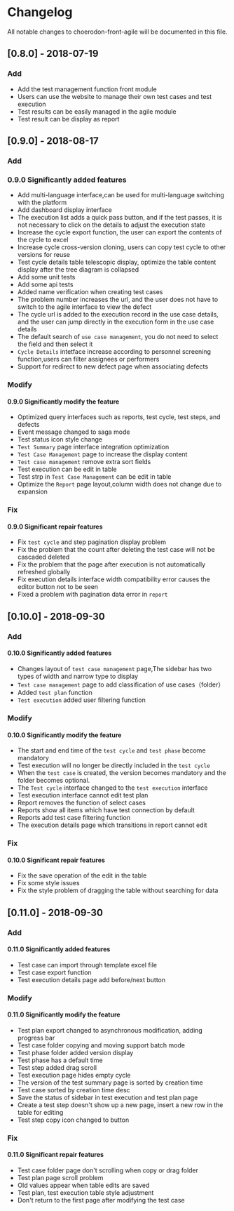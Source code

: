# Changelog

All notable changes to choerodon-front-agile will be documented in this file.

## [0.8.0] - 2018-07-19

### Add

- Add the test management function front module
- Users can use the website to manage their own test cases and test execution
- Test results can be easily managed in the agile module
- Test result can be display as report

## [0.9.0] - 2018-08-17
### Add

### 0.9.0 Significantly added features

- Add multi-language interface,can be used for multi-language switching with the platform
- Add dashboard display interface
- The execution list adds a quick pass button, and if the test passes, it is not necessary to click on the details to adjust the execution state
- Increase the cycle export function, the user can export the contents of the cycle to excel
- Increase cycle cross-version cloning, users can copy test cycle to other versions for reuse
- Test cycle details table telescopic display, optimize the table content display after the tree diagram is collapsed
- Add some unit tests
- Add some api tests
- Added name verification when creating test cases
- The problem number increases the url, and the user does not have to switch to the agile interface to view the defect
- The cycle url is added to the execution record in the use case details, and the user can jump directly in the execution form in the use case details
- The default search of `use case management`, you do not need to select the field and then select it
- `Cycle Details` intetface increase according to personnel screening function,users can filter assignees or performers
- Support for redirect to new defect page when associating defects

### Modify

#### 0.9.0 Significantly modify the feature

- Optimized query interfaces such as reports, test cycle, test steps, and defects
- Event message changed to saga mode
- Test status icon style change
- `Test Summary` page interface integration optimization
- `Test Case Management` page to increase the display content
- `Test case management` remove extra sort fields
- Test execution can be edit in table
- Test strp in `Test Case Management` can be edit in table
- Optimize the `Report` page layout,column width does not change due to expansion

### Fix

#### 0.9.0 Significant repair features

- Fix `test cycle` and step pagination display problem
- Fix the problem that the count after deleting the test case will not be cascaded deleted
- Fix the problem that the page after execution is not automatically refreshed globally
- Fix execution details interface width compatibility error causes the editor button not to be seen
- Fixed a problem with pagination data error in `report`

## [0.10.0] - 2018-09-30

### Add

#### 0.10.0 Significantly added features

- Changes layout of `test case management` page,The sidebar has two types of width and narrow type to display
- `Test case management` page to add classification of use cases（folder）
- Added `test plan` function
- `Test execution` added user filtering function

### Modify

#### 0.10.0 Significantly modify the feature

- The start and end time of the `test cycle` and `test phase` become mandatory
- Test execution will no longer be directly included in the `test cycle`
- When the `test case` is created, the version becomes mandatory and the folder becomes optional.
- The `Test cycle` interface changed to the `test execution` interface
- Test execution interface cannot edit test plan
- Report removes the function of select cases
- Reports show all items which have test connection by default
- Reports add test case filtering function
- The execution details page which transitions in report cannot edit

### Fix

#### 0.10.0 Significant repair features

- Fix the save operation of the edit in the table
- Fix some style issues
- Fix the style problem of dragging the table without searching for data

## [0.11.0] - 2018-09-30

### Add

#### 0.11.0 Significantly added features

- Test case can import through template excel file
- Test case export function
- Test execution details page add before/next button

### Modify

#### 0.11.0 Significantly modify the feature

- Test plan export changed to asynchronous modification, adding progress bar
- Test case folder copying and moving support batch mode
- Test phase folder added version display
- Test phase has a default time
- Test step added drag scroll
- Test execution page hides empty cycle
- The version of the test summary page is sorted by creation time
- Test case sorted by creation time desc
- Save the status of sidebar in test execution and test plan page
- Create a test step doesn't show up a new page, insert a new row in the table for editing
- Test step copy icon changed to button

### Fix

#### 0.11.0 Significant repair features

- Test case folder page don't scrolling when copy or drag folder
- Test plan page scroll problem
- Old values appear when table edits are saved
- Test plan, test execution table style adjustment
- Don't return to the first page after modifying the test case
